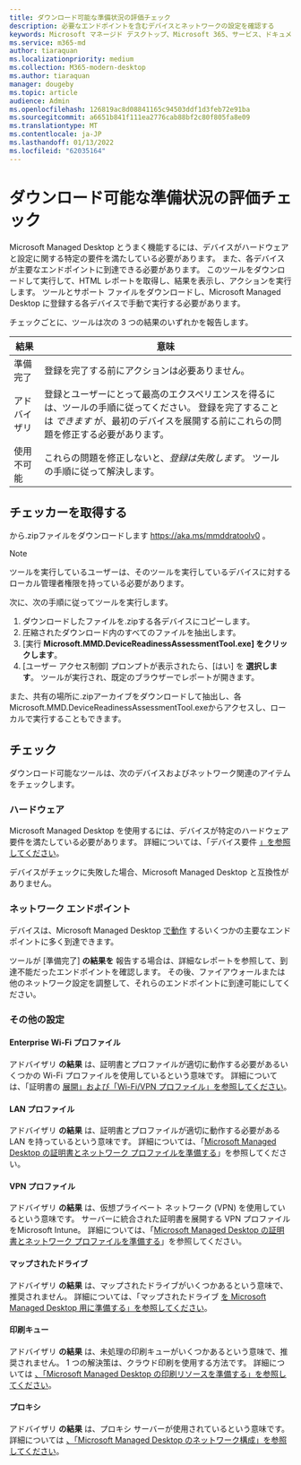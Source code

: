 ```yaml
---
title: ダウンロード可能な準備状況の評価チェック
description: 必要なエンドポイントを含むデバイスとネットワークの設定を確認する
keywords: Microsoft マネージド デスクトップ、Microsoft 365、サービス、ドキュメント
ms.service: m365-md
author: tiaraquan
ms.localizationpriority: medium
ms.collection: M365-modern-desktop
ms.author: tiaraquan
manager: dougeby
ms.topic: article
audience: Admin
ms.openlocfilehash: 126819ac8d08841165c94503ddf1d3feb72e91ba
ms.sourcegitcommit: a6651b841f111ea2776cab88bf2c80f805fa8e09
ms.translationtype: MT
ms.contentlocale: ja-JP
ms.lasthandoff: 01/13/2022
ms.locfileid: "62035164"
---
```

# <a name="downloadable-readiness-assessment-checker"></a>ダウンロード可能な準備状況の評価チェック

Microsoft Managed Desktop とうまく機能するには、デバイスがハードウェアと設定に関する特定の要件を満たしている必要があります。 また、各デバイスが主要なエンドポイントに到達できる必要があります。 このツールをダウンロードして実行して、HTML レポートを取得し、結果を表示し、アクションを実行します。 ツールとサポート ファイルをダウンロードし、Microsoft Managed Desktop に登録する各デバイスで手動で実行する必要があります。

チェックごとに、ツールは次の 3 つの結果のいずれかを報告します。


|結果  |意味  |
|---------|---------|
|準備完了     | 登録を完了する前にアクションは必要ありません。        |
|アドバイザリ    | 登録とユーザーにとって最高のエクスペリエンスを得るには、ツールの手順に従ってください。 登録を完了することは *できます* が、最初のデバイスを展開する前にこれらの問題を修正する必要があります。        |
|使用不可能 | これらの問題を修正しないと、*登録は失敗します*。 ツールの手順に従って解決します。        |

## <a name="obtain-the-checker"></a>チェッカーを取得する

から.zipファイルをダウンロードします https://aka.ms/mmddratoolv0 。

> [!NOTE]
> ツールを実行しているユーザーは、そのツールを実行しているデバイスに対するローカル管理者権限を持っている必要があります。

 次に、次の手順に従ってツールを実行します。

1. ダウンロードしたファイルを.zipする各デバイスにコピーします。
2. 圧縮されたダウンロード内のすべてのファイルを抽出します。
3. [実行 **Microsoft.MMD.DeviceReadinessAssessmentTool.exe] をクリックします**。
4. [ユーザー アクセス制御] プロンプトが表示されたら、[はい] を **選択します**。 ツールが実行され、既定のブラウザーでレポートが開きます。

また、共有の場所に.zipアーカイブをダウンロードして抽出し、各Microsoft.MMD.DeviceReadinessAssessmentTool.exeからアクセスし、ローカルで実行することもできます。


## <a name="checks"></a>チェック

ダウンロード可能なツールは、次のデバイスおよびネットワーク関連のアイテムをチェックします。

### <a name="hardware"></a>ハードウェア

Microsoft Managed Desktop を使用するには、デバイスが特定のハードウェア要件を満たしている必要があります。 詳細については、「デバイス要件 [」を参照してください](../service-description/device-list.md)。

デバイスがチェックに失敗した場合、Microsoft Managed Desktop と互換性がありません。

### <a name="network-endpoints"></a>ネットワーク エンドポイント

デバイスは、Microsoft Managed Desktop [で動作](network.md) するいくつかの主要なエンドポイントに多く到達できます。

ツールが [準備完了] **の結果を** 報告する場合は、詳細なレポートを参照して、到達不能だったエンドポイントを確認します。 その後、ファイアウォールまたは他のネットワーク設定を調整して、それらのエンドポイントに到達可能にしてください。

### <a name="other-settings"></a>その他の設定

#### <a name="enterprise-wi-fi-profiles"></a>Enterprise Wi-Fi プロファイル

アドバイザリ **の結果** は、証明書とプロファイルが適切に動作する必要があるいくつかの Wi-Fi プロファイルを使用しているという意味です。 詳細については、「証明書の [展開」および「Wi-Fi/VPN プロファイル」を参照してください](certs-wifi-lan.md#deploy-certificates-and-wi-fivpn-profile)。

#### <a name="lan-profiles"></a>LAN プロファイル

アドバイザリ **の結果** は、証明書とプロファイルが適切に動作する必要がある LAN を持っているという意味です。 詳細については、「[Microsoft Managed Desktop の証明書とネットワーク プロファイルを準備する](certs-wifi-lan.md)」を参照してください。

#### <a name="vpn-profiles"></a>VPN プロファイル

アドバイザリ **の結果** は、仮想プライベート ネットワーク (VPN) を使用しているという意味です。 サーバーに統合された証明書を展開する VPN プロファイルをMicrosoft Intune。 詳細については、「[Microsoft Managed Desktop の証明書とネットワーク プロファイルを準備する](certs-wifi-lan.md)」を参照してください。

#### <a name="mapped-drives"></a>マップされたドライブ

アドバイザリ **の結果** は、マップされたドライブがいくつかあるという意味で、推奨されません。 詳細については、「マップされたドライブ [を Microsoft Managed Desktop 用に準備する」を参照してください](mapped-drives.md)。

#### <a name="print-queues"></a>印刷キュー

アドバイザリ **の結果** は、未処理の印刷キューがいくつかあるという意味で、推奨されません。 1 つの解決策は、クラウド印刷を使用する方法です。 詳細については [、「Microsoft Managed Desktop の印刷リソースを準備する」を参照してください](printing.md)。

#### <a name="proxies"></a>プロキシ

アドバイザリ **の結果** は、プロキシ サーバーが使用されているという意味です。 詳細については [、「Microsoft Managed Desktop のネットワーク構成」を参照してください](network.md)。

